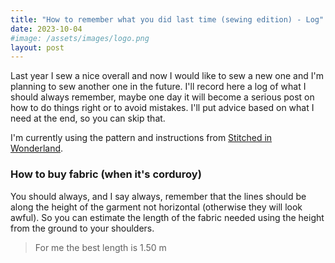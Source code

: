 ```yaml
---
title: "How to remember what you did last time (sewing edition) - Log"
date: 2023-10-04
#image: /assets/images/logo.png
layout: post
---
```


Last year I sew a nice overall and now I would like to sew a new one 
and I'm planning to sew another one in the future. 
I'll record here a log of what I should always remember, maybe one day it will become a serious post on how to do things right or to avoid mistakes. I'll put advice based on what I need at the end, so you can skip that.

I'm currently using the pattern and instructions from [Stitched in Wonderland](https://stitchedinwonderland.com/product/the-lazy-day-dungas/).

### How to buy fabric (when it's corduroy)

You should always, and I say always, remember that the lines should be along the height of the garment not horizontal (otherwise they will look awful). So you can estimate the length of the fabric needed using the height from the ground to your shoulders.

<!--***-->

> For me the best length is 1.50 m
